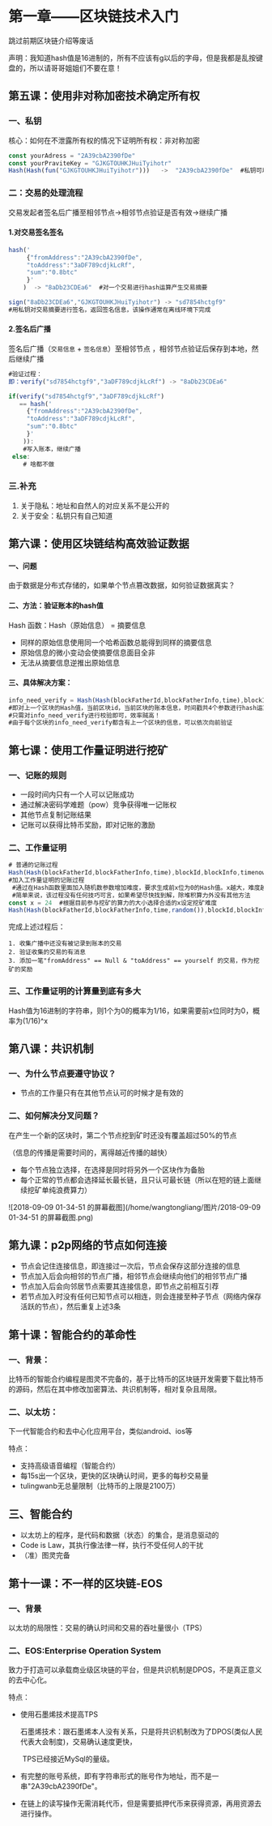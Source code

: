 # 第一章——区块链技术入门

跳过前期区块链介绍等废话

声明：我知道hash值是16进制的，所有不应该有g以后的字母，但是我都是乱按键盘的，所以请哥哥姐姐们不要在意！

## 第五课：使用非对称加密技术确定所有权

### 一、私钥

核心：如何在不泄露所有权的情况下证明所有权：非对称加密

```js
const yourAdress = "2A39cbA2390fDe"
const yourPraviteKey = "GJKGTOUHKJHuiTyihotr"
Hash(Hash(fun("GJKGTOUHKJHuiTyihotr")))   ->  "2A39cbA2390fDe"  #私钥可以推地址，而地址不能推私钥
```

### 二：交易的处理流程

交易发起者签名后广播至相邻节点→相邻节点验证是否有效→继续广播

#### 1.对交易签名签名

```js
hash('
     {"fromAddress":"2A39cbA2390fDe",
     "toAddress":"3aDF789cdjkLcRf",
     "sum":"0.8btc"
     }'
    )  -> "8aDb23CDEa6"  #对一个交易进行hash运算产生交易摘要

sign("8aDb23CDEa6","GJKGTOUHKJHuiTyihotr") -> "sd7854hctgf9" 
#用私钥对交易摘要进行签名，返回签名信息，该操作通常在离线环境下完成
```

#### 2.签名后广播

签名后广播（`交易信息` + `签名信息`）至相邻节点 ，相邻节点验证后保存到本地，然后继续广播

```js
#验证过程：
即：verify("sd7854hctgf9","3aDF789cdjkLcRf") -> "8aDb23CDEa6"

if(verify("sd7854hctgf9","3aDF789cdjkLcRf")
   == hash('
     {"fromAddress":"2A39cbA2390fDe",
     "toAddress":"3aDF789cdjkLcRf",
     "sum":"0.8btc"
     }'
    )):
	#写入账本，继续广播
 else:
 	# 啥都不做
```

### 三.补充

1. 关于隐私：地址和自然人的对应关系不是公开的
2. 关于安全：私钥只有自己知道

##  第六课：使用区块链结构高效验证数据

#### 一、问题

由于数据是分布式存储的，如果单个节点篡改数据，如何验证数据真实？

#### 二、方法：验证账本的hash值

Hash 函数：Hash（原始信息） =  摘要信息

- 同样的原始信息使用同一个哈希函数总能得到同样的摘要信息	
- 原始信息的微小变动会使摘要信息面目全非
- 无法从摘要信息逆推出原始信息

#### 三、具体解决方案：

```js
info_need_verify = Hash(Hash(blockFatherId,blockFatherInfo,time),blockId,blockInfo,timenow) = "7875Agc"
#即对上一个区块的Hash值，当前区块id，当前区块的账本信息，时间戳共4个参数进行hash运算得到hash值
#只需对info_need_verify进行校验即可，效率贼高！
#由于每个区块的info_need_verify都含有上一个区块的信息，可以依次向前验证
```



## 第七课：使用工作量证明进行挖矿

### 一、记账的规则

- 一段时间内只有一个人可以记账成功
- 通过解决密码学难题（pow）竞争获得唯一记账权
- 其他节点复制记账结果
- 记账可以获得比特币奖励，即对记账的激励

### 二、工作量证明

``` js
# 普通的记账过程
Hash(Hash(blockFatherId,blockFatherInfo,time),blockId,blockInfo,timenow) = "7875Agc"
#加入工作量证明的记账过程
 #通过在Hash函数里面加入随机数参数增加难度，要求生成前x位为0的Hash值。x越大，难度越高。
 #简单来说，该过程没有任何技巧可言，如果希望尽快找到解，除堆积算力外没有其他方法
const x = 24  #根据目前参与挖矿的算力的大小选择合适的x设定挖矿难度
Hash(Hash(blockFatherId,blockFatherInfo,time,random()),blockId,blockInfo,timenow,random()) = "0" * x +"495CD6FH"
```

完成上述过程后：

 	1. 收集广播中还没有被记录到账本的交易
 	2. 验证收集的交易的有消息
 	3. 添加一笔"fromAddress" == Null & "toAddress" == yourself 的交易，作为挖矿的奖励

### 三、工作量证明的计算量到底有多大

Hash值为16进制的字符串，则1个为0的概率为1/16，如果需要前x位同时为0，概率为(1/16)^x

## 第八课：共识机制

### 一、为什么节点要遵守协议？

- 节点的工作量只有在其他节点认可的时候才是有效的

### 二、如何解决分叉问题？

在产生一个新的区块时，第二个节点挖到矿时还没有覆盖超过50%的节点

（信息的传播是需要时间的，离得越近传播的越快）

- 每个节点独立选择，在选择是同时将另外一个区块作为备胎
- 每个正常的节点都会选择延长最长链，且只认可最长链（所以在短的链上面继续挖矿单纯浪费算力）

![2018-09-09 01-34-51 的屏幕截图](/home/wangtongliang/图片/2018-09-09 01-34-51 的屏幕截图.png)

## 第九课：p2p网络的节点如何连接

- 节点会记住连接信息，即连接过一次后，节点会保存这部分连接的信息
- 节点加入后会向相邻的节点广播，相邻节点会继续向他们的相邻节点广播
- 节点加入后会向邻居节点索要其连接信息，即节点之前相互引荐
- 若节点加入时没有任何已知节点可以相连，则会连接至种子节点（网络内保存活跃的节点），然后重复上述3条



## 第十课：智能合约的革命性

### 一、背景：

比特币的智能合约编程是图灵不完备的，基于比特币的区块链开发需要下载比特币的源码，然后在其中修改加密算法、共识机制等，相对复杂且局限。

### 二、以太坊：

下一代智能合约和去中心化应用平台，类似android、ios等

特点：

- 支持高级语音编程（智能合约）
- 每15s出一个区块，更快的区块确认时间，更多的每秒交易量
- tulingwanb无总量限制（比特币的上限是2100万）

## 三、智能合约

- 以太坊上的程序，是代码和数据（状态）的集合，是消息驱动的
- Code is Law，其执行像法律一样，执行不受任何人的干扰
- （准）图灵完备

## 第十一课：不一样的区块链-EOS

### 一、背景

以太坊的局限性：交易的确认时间和交易的吞吐量很小（TPS）

### 二、EOS:Enterprise Operation System

致力于打造可以承载商业级区块链的平台，但是共识机制是DPOS，不是真正意义的去中心化。

特点：

- 使用石墨烯技术提高TPS

  石墨烯技术：跟石墨烯本人没有关系，只是将共识机制改为了DPOS(类似人民代表大会制度)，交易确认速度更快，

  ​			    TPS已经接近MySql的量级。

- 有完整的账号系统，即有字符串形式的账号作为地址，而不是一串"2A39cbA2390fDe"。

- 在链上的读写操作无需消耗代币，但是需要抵押代币来获得资源，再用资源去进行操作。
